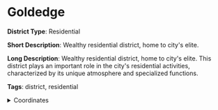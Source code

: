 # Goldedge

**District Type**: Residential

**Short Description**: Wealthy residential district, home to city's elite.

**Long Description**: Wealthy residential district, home to city's elite. This district plays an important role in the city's residential activities, characterized by its unique atmosphere and specialized functions.

**Tags**: district, residential

<details>
<summary>Coordinates</summary>

- [6466,5236]
- [6514,5280]
- [6528,5692]
- [6666,5722]
- [6934,5956]
- [7426,5960]
- [7650,5394]
- [7730,5256]
- [7666,5226]
- [7470,5246]
- [6656,5258]
- [6626,5228]
- [6534,5162]

</details>
